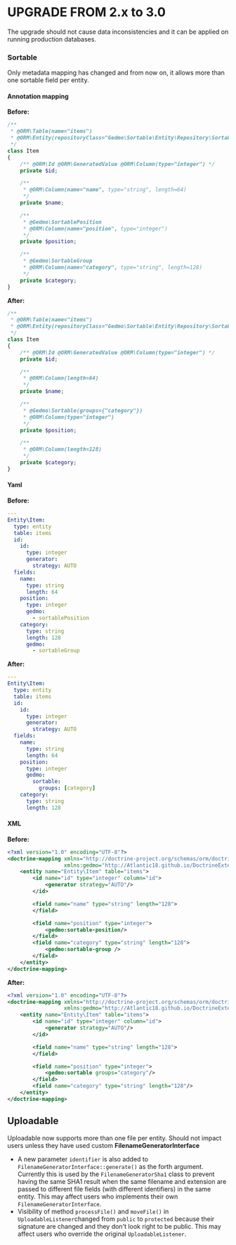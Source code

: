 # UPGRADE FROM 2.x to 3.0

The upgrade should not cause data inconsistencies and it can be applied on
running production databases.

### Sortable

Only metadata mapping has changed and from now on, it allows more than one
sortable field per entity.

#### Annotation mapping

**Before:**

``` php
/**
 * @ORM\Table(name="items")
 * @ORM\Entity(repositoryClass="Gedmo\Sortable\Entity\Repository\SortableRepository")
 */
class Item
{
    /** @ORM\Id @ORM\GeneratedValue @ORM\Column(type="integer") */
    private $id;

    /**
     * @ORM\Column(name="name", type="string", length=64)
     */
    private $name;

    /**
     * @Gedmo\SortablePosition
     * @ORM\Column(name="position", type="integer")
     */
    private $position;

    /**
     * @Gedmo\SortableGroup
     * @ORM\Column(name="category", type="string", length=128)
     */
    private $category;
}
```

**After:**

``` php
/**
 * @ORM\Table(name="items")
 * @ORM\Entity(repositoryClass="Gedmo\Sortable\Entity\Repository\SortableRepository")
 */
class Item
{
    /** @ORM\Id @ORM\GeneratedValue @ORM\Column(type="integer") */
    private $id;

    /**
     * @ORM\Column(length=64)
     */
    private $name;

    /**
     * @Gedmo\Sortable(groups={"category"})
     * @ORM\Column(type="integer")
     */
    private $position;

    /**
     * @ORM\Column(length=128)
     */
    private $category;
}
```

#### Yaml

**Before:**

``` yaml
---
Entity\Item:
  type: entity
  table: items
  id:
    id:
      type: integer
      generator:
        strategy: AUTO
  fields:
    name:
      type: string
      length: 64
    position:
      type: integer
      gedmo:
        - sortablePosition
    category:
      type: string
      length: 128
      gedmo:
        - sortableGroup
```

**After:**

``` yaml
---
Entity\Item:
  type: entity
  table: items
  id:
    id:
      type: integer
      generator:
        strategy: AUTO
  fields:
    name:
      type: string
      length: 64
    position:
      type: integer
      gedmo:
        sortable:
          groups: [category]
    category:
      type: string
      length: 128
```

#### XML

**Before:**

``` xml
<?xml version="1.0" encoding="UTF-8"?>
<doctrine-mapping xmlns="http://doctrine-project.org/schemas/orm/doctrine-mapping"
                  xmlns:gedmo="http://Atlantic18.github.io/DoctrineExtensions/schemas/orm/doctrine-extensions-2.4.xsd">
    <entity name="Entity\Item" table="items">
        <id name="id" type="integer" column="id">
            <generator strategy="AUTO"/>
        </id>

        <field name="name" type="string" length="128">
        </field>

        <field name="position" type="integer">
            <gedmo:sortable-position/>
        </field>
        <field name="category" type="string" length="128">
            <gedmo:sortable-group />
        </field>
    </entity>
</doctrine-mapping>
```

**After:**

``` xml
<?xml version="1.0" encoding="UTF-8"?>
<doctrine-mapping xmlns="http://doctrine-project.org/schemas/orm/doctrine-mapping"
                  xmlns:gedmo="http://Atlantic18.github.io/DoctrineExtensions/schemas/orm/doctrine-extensions-3.0.xsd">
    <entity name="Entity\Item" table="items">
        <id name="id" type="integer" column="id">
            <generator strategy="AUTO"/>
        </id>

        <field name="name" type="string" length="128">
        </field>

        <field name="position" type="integer">
            <gedmo:sortable groups="category"/>
        </field>
        <field name="category" type="string" length="128"/>
    </entity>
</doctrine-mapping>
```

## Uploadable

Uploadable now supports more than one file per entity. Should not impact
users unless they have used custom **FilenameGeneratorInterface**

- A new parameter `identifier` is also added to
  `FilenameGeneratorInterface::generate()` as the forth argument.
  Currently this is used by the `FilenameGeneratorSha1` class to prevent
  having the same SHA1 result when the same filename and extension are
  passed to different file fields (with different identifiers) in the same
  entity. This may affect users who implements their own
  `FilenameGeneratorInterface`.
- Visibility of method `processFile()` and `moveFile()` in
  `UploadableListener`changed from `public` to `protected` because their
  signature are changed and they don't look right to be public. This may
  affect users who override the original `UploadableListener`.
